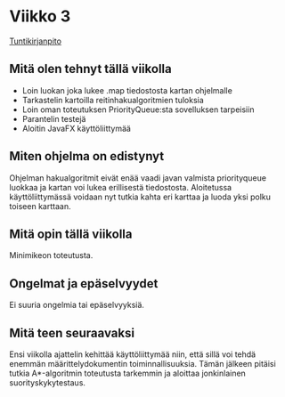 # Viikko 3

[Tuntikirjanpito](https://github.com/guotin/Reitinhakuvertailu/blob/master/dokumentaatio/tuntikirjanpito.md)

## Mitä olen tehnyt tällä viikolla

- Loin luokan joka lukee .map tiedostosta kartan ohjelmalle
- Tarkastelin kartoilla reitinhakualgoritmien tuloksia
- Loin oman toteutuksen PriorityQueue:sta sovelluksen tarpeisiin
- Parantelin testejä
- Aloitin JavaFX käyttöliittymää

## Miten ohjelma on edistynyt

Ohjelman hakualgoritmit eivät enää vaadi javan valmista priorityqueue luokkaa ja kartan voi lukea erillisestä tiedostosta.
Aloitetussa käyttöliittymässä voidaan nyt tutkia kahta eri karttaa ja luoda yksi polku toiseen karttaan.

## Mitä opin tällä viikolla

Minimikeon toteutusta. 

## Ongelmat ja epäselvyydet

Ei suuria ongelmia tai epäselvyyksiä. 

## Mitä teen seuraavaksi

Ensi viikolla ajattelin kehittää käyttöliittymää niin, että sillä voi tehdä enemmän määrittelydokumentin toiminnallisuuksia.
Tämän jälkeen pitäisi tutkia A*-algoritmin toteutusta tarkemmin ja aloittaa jonkinlainen suorityskykytestaus. 
